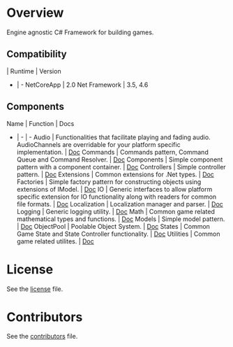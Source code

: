 # Overview

Engine agnostic C# Framework for building games.

## Compatibility
| Runtime | Version
 - | - 
NetCoreApp | 2.0
Net Framework | 3.5, 4.6

## Components
Name | Function | Docs
 - | - | -
Audio | Functionalities that facilitate playing and fading audio. AudioChannels are overridable for your platform specific implementation. | [Doc](docs/components/Audio.md)
Commands | Commands pattern, Command Queue and Command Resolver.  | [Doc](docs/components/Commands.md)
Components | Simple component pattern with a component container. | [Doc](docs/components/Components.md)
Controllers | Simple controller pattern. | [Doc](docs/components/Controllers.md)
Extensions | Common extensions for .Net types. | [Doc](docs/components/Extensions.md)
Factories | Simple factory pattern for constructing objects using extensions of IModel. | [Doc](docs/components/Factories.md)
IO | Generic interfaces to allow platform specific extension for IO functionality along with readers for common file formats. | [Doc](docs/components/IO.md)
Localization | Localization manager and parser. | [Doc](docs/components/Localization.md)
Logging | Generic logging utility. | [Doc](docs/components/Logging.md)
Math | Common game related mathematical types and functions. | [Doc](docs/components/Math.md) 
Models | Simple model pattern. | [Doc](docs/components/Models.md)
ObjectPool | Poolable Object System. | [Doc](docs/components/ObjectPool.md)
States | Common Game State and State Controller functionality. | [Doc](docs/components/States.md)
Utilities | Common game related utilites. | [Doc](docs/components/Utilities.md)

# License
See the [license](LICENSE.md) file.

# Contributors
See the [contributors](CONTRIBUTORS.md) file.